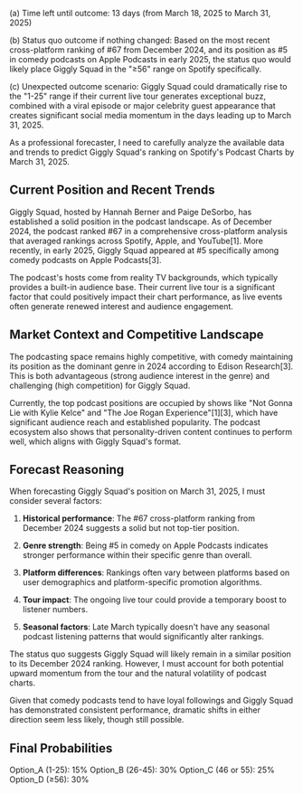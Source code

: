 (a) Time left until outcome: 13 days (from March 18, 2025 to March 31, 2025)

(b) Status quo outcome if nothing changed: Based on the most recent cross-platform ranking of #67 from December 2024, and its position as #5 in comedy podcasts on Apple Podcasts in early 2025, the status quo would likely place Giggly Squad in the "≥56" range on Spotify specifically.

(c) Unexpected outcome scenario: Giggly Squad could dramatically rise to the "1-25" range if their current live tour generates exceptional buzz, combined with a viral episode or major celebrity guest appearance that creates significant social media momentum in the days leading up to March 31, 2025.

As a professional forecaster, I need to carefully analyze the available data and trends to predict Giggly Squad's ranking on Spotify's Podcast Charts by March 31, 2025.

## Current Position and Recent Trends

Giggly Squad, hosted by Hannah Berner and Paige DeSorbo, has established a solid position in the podcast landscape. As of December 2024, the podcast ranked #67 in a comprehensive cross-platform analysis that averaged rankings across Spotify, Apple, and YouTube[1]. More recently, in early 2025, Giggly Squad appeared at #5 specifically among comedy podcasts on Apple Podcasts[3]. 

The podcast's hosts come from reality TV backgrounds, which typically provides a built-in audience base. Their current live tour is a significant factor that could positively impact their chart performance, as live events often generate renewed interest and audience engagement.

## Market Context and Competitive Landscape

The podcasting space remains highly competitive, with comedy maintaining its position as the dominant genre in 2024 according to Edison Research[3]. This is both advantageous (strong audience interest in the genre) and challenging (high competition) for Giggly Squad.

Currently, the top podcast positions are occupied by shows like "Not Gonna Lie with Kylie Kelce" and "The Joe Rogan Experience"[1][3], which have significant audience reach and established popularity. The podcast ecosystem also shows that personality-driven content continues to perform well, which aligns with Giggly Squad's format.

## Forecast Reasoning

When forecasting Giggly Squad's position on March 31, 2025, I must consider several factors:

1. **Historical performance**: The #67 cross-platform ranking from December 2024 suggests a solid but not top-tier position.

2. **Genre strength**: Being #5 in comedy on Apple Podcasts indicates stronger performance within their specific genre than overall.

3. **Platform differences**: Rankings often vary between platforms based on user demographics and platform-specific promotion algorithms.

4. **Tour impact**: The ongoing live tour could provide a temporary boost to listener numbers.

5. **Seasonal factors**: Late March typically doesn't have any seasonal podcast listening patterns that would significantly alter rankings.

The status quo suggests Giggly Squad will likely remain in a similar position to its December 2024 ranking. However, I must account for both potential upward momentum from the tour and the natural volatility of podcast charts.

Given that comedy podcasts tend to have loyal followings and Giggly Squad has demonstrated consistent performance, dramatic shifts in either direction seem less likely, though still possible.

## Final Probabilities

Option_A (1-25): 15%
Option_B (26-45): 30%
Option_C (46 or 55): 25%
Option_D (≥56): 30%